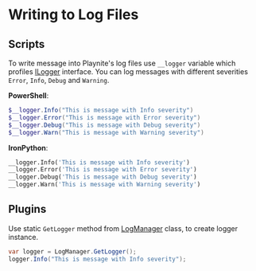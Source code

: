 Writing to Log Files
=====================

Scripts
---------------------

To write message into Playnite's log files use `__logger` variable which profiles [ILogger](xref:Playnite.SDK.ILogger) interface. You can log messages with different severities `Error`, `Info`, `Debug` and `Warning`.

**PowerShell**:
```powershell
$__logger.Info("This is message with Info severity")
$__logger.Error("This is message with Error severity")
$__logger.Debug("This is message with Debug severity")
$__logger.Warn("This is message with Warning severity")
```

**IronPython**:
```python
__logger.Info('This is message with Info severity')
__logger.Error('This is message with Error severity')
__logger.Debug('This is message with Debug severity')
__logger.Warn('This is message with Warning severity')
```

Plugins
---------------------

Use static `GetLogger` method from [LogManager](xref:Playnite.SDK.LogManager) class, to create logger instance.

```csharp
var logger = LogManager.GetLogger();
logger.Info("This is message with Info severity");
```